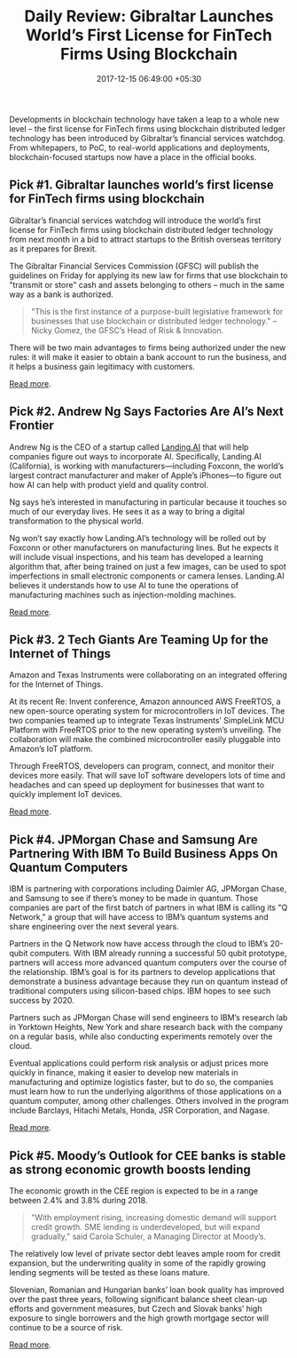 ﻿---
title: 'Daily Review: Gibraltar Launches World’s First License for FinTech Firms Using
  Blockchain'
date: 2017-12-15 06:49:00 +05:30
tags:
- blockchain
- distributed ledger technology
- fintech
- artificial intelligence
- AI
- cloud services
- IoT
- quantum computing
- lending
- economy
Image: "/uploads/iStock-877603448.jpg"
Person: Elena Mesropyan
category:
- Blockchain
Companies:
- The Gibraltar Financial Services Commission (GFSC)
- Landing.AI
- Amazon
- JPMorgan Chase
- Daimler AG
- IBM
- Barclays
- Hitachi Metals
- Honda
- JSR Corporation
- Nagase
Markets:
- Slovenia
- Romania
- Czech Republic
- Hungary
- US
- Europe
Is Featured: false
---

Developments in blockchain technology have taken a leap to a whole new level – the first license for FinTech firms using blockchain distributed ledger technology has been introduced by Gibraltar’s financial services watchdog. From whitepapers, to PoC, to real-world applications and deployments, blockchain-focused startups now have a place in the official books.

## Pick #1. Gibraltar launches world’s first license for FinTech firms using blockchain

Gibraltar’s financial services watchdog will introduce the world’s first license for FinTech firms using blockchain distributed ledger technology from next month in a bid to attract startups to the British overseas territory as it prepares for Brexit.

The Gibraltar Financial Services Commission (GFSC) will publish the guidelines on Friday for applying its new law for firms that use blockchain to "transmit or store" cash and assets belonging to others – much in the same way as a bank is authorized.

> "This is the first instance of a purpose-built legislative framework for businesses that use blockchain or distributed ledger technology." – Nicky Gomez, the GFSC’s Head of Risk & Innovation.

There will be two main advantages to firms being authorized under the new rules: it will make it easier to obtain a bank account to run the business, and it helps a business gain legitimacy with customers.

[Read more](http://www.independent.co.uk/news/business/news/gibraltar-fintech-firm-blockchains-use-licence-world-first-technology-a8110696.html).

## Pick #2. Andrew Ng Says Factories Are AI’s Next Frontier

Andrew Ng is the CEO of a startup called [Landing.AI](http://www.landing.ai/) that will help companies figure out ways to incorporate AI. Specifically, Landing.AI (California), is working with manufacturers—including Foxconn, the world’s largest contract manufacturer and maker of Apple’s iPhones—to figure out how AI can help with product yield and quality control.

Ng says he’s interested in manufacturing in particular because it touches so much of our everyday lives. He sees it as a way to bring a digital transformation to the physical world.

Ng won’t say exactly how Landing.AI’s technology will be rolled out by Foxconn or other manufacturers on manufacturing lines. But he expects it will include visual inspections, and his team has developed a learning algorithm that, after being trained on just a few images, can be used to spot imperfections in small electronic components or camera lenses. Landing.AI believes it understands how to use AI to tune the operations of manufacturing machines such as injection-molding machines.

[Read more](https://www.technologyreview.com/s/609770/andrew-ng-says-factories-are-ais-next-frontier/).

## Pick #3. 2 Tech Giants Are Teaming Up for the Internet of Things

Amazon and Texas Instruments were collaborating on an integrated offering for the Internet of Things.

At its recent Re: Invent conference, Amazon announced AWS FreeRTOS, a new open-source operating system for microcontrollers in IoT devices. The two companies teamed up to integrate Texas Instruments’ SimpleLink MCU Platform with FreeRTOS prior to the new operating system’s unveiling. The collaboration will make the combined microcontroller easily pluggable into Amazon’s IoT platform.

Through FreeRTOS, developers can program, connect, and monitor their devices more easily. That will save IoT software developers lots of time and headaches and can speed up deployment for businesses that want to quickly implement IoT devices.

[Read more](https://www.fool.com/investing/2017/12/13/2-tech-giants-are-teaming-up-for-the-internet-of-t.aspx).

## Pick #4. JPMorgan Chase and Samsung Are Partnering With IBM To Build Business Apps On Quantum Computers

IBM is partnering with corporations including Daimler AG, JPMorgan Chase, and Samsung to see if there’s money to be made in quantum. Those companies are part of the first batch of partners in what IBM is calling its "Q Network," a group that will have access to IBM’s quantum systems and share engineering over the next several years.

Partners in the Q Network now have access through the cloud to IBM’s 20-qubit computers. With IBM already running a successful 50 qubit prototype, partners will access more advanced quantum computers over the course of the relationship. IBM’s goal is for its partners to develop applications that demonstrate a business advantage because they run on quantum instead of traditional computers using silicon-based chips. IBM hopes to see such success by 2020.

Partners such as JPMorgan Chase will send engineers to IBM’s research lab in Yorktown Heights, New York and share research back with the company on a regular basis, while also conducting experiments remotely over the cloud.

Eventual applications could perform risk analysis or adjust prices more quickly in finance, making it easier to develop new materials in manufacturing and optimize logistics faster, but to do so, the companies must learn how to run the underlying algorithms of those applications on a quantum computer, among other challenges. Others involved in the program include Barclays, Hitachi Metals, Honda, JSR Corporation, and Nagase.

[Read more](https://www.forbes.com/sites/alexkonrad/2017/12/14/why-companies-like-jpmorgan-chase-and-samsung-are-partnering-with-ibm-in-quantum-computing/#6d7a4c5b2c4d).

## Pick #5. Moody’s Outlook for CEE banks is stable as strong economic growth boosts lending

The economic growth in the CEE region is expected to be in a range between 2.4% and 3.8% during 2018.

> "With employment rising, increasing domestic demand will support credit growth. SME lending is underdeveloped, but will expand gradually," said Carola Schuler, a Managing Director at Moody’s. 

The relatively low level of private sector debt leaves ample room for credit expansion, but the underwriting quality in some of the rapidly growing lending segments will be tested as these loans mature.

Slovenian, Romanian and Hungarian banks’ loan book quality has improved over the past three years, following significant balance sheet clean-up efforts and government measures, but Czech and Slovak banks’ high exposure to single borrowers and the high growth mortgage sector will continue to be a source of risk.

[Read more](https://www.moodys.com/research/Moodys-Outlook-for-CEE-banks-is-stable-as-strong-economic--PR_376585).